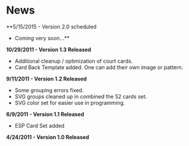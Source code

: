 # News #


**5/15/2015 - Version 2.0 scheduled
  * Coming very soon...**

**10/29/2011 - Version 1.3 Released**
  * Additional cleanup / optimization of court cards.
  * Card Back Template added. One can add their own image or pattern.

**9/11/2011 - Version 1.2 Released**
  * Some grouping errors fixed.
  * SVG groups cleaned up in combined the 52 cards set.
  * SVG color set for easier use in programming.

**6/9/2011 - Version 1.1 Released**
  * ESP Card Set added

**4/24/2011 - Version 1.0 Released**